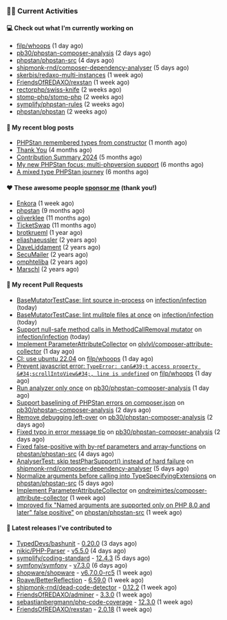 ### 👨‍💻 Current Activities


#### 💻 Check out what I'm currently working on

- [filp/whoops](https://github.com/filp/whoops) (1 day ago)
- [pb30/phpstan-composer-analysis](https://github.com/pb30/phpstan-composer-analysis) (2 days ago)
- [phpstan/phpstan-src](https://github.com/phpstan/phpstan-src) (4 days ago)
- [shipmonk-rnd/composer-dependency-analyser](https://github.com/shipmonk-rnd/composer-dependency-analyser) (5 days ago)
- [skerbis/redaxo-multi-instances](https://github.com/skerbis/redaxo-multi-instances) (1 week ago)
- [FriendsOfREDAXO/rexstan](https://github.com/FriendsOfREDAXO/rexstan) (1 week ago)
- [rectorphp/swiss-knife](https://github.com/rectorphp/swiss-knife) (2 weeks ago)
- [stomp-php/stomp-php](https://github.com/stomp-php/stomp-php) (2 weeks ago)
- [symplify/phpstan-rules](https://github.com/symplify/phpstan-rules) (2 weeks ago)
- [phpstan/phpstan](https://github.com/phpstan/phpstan) (2 weeks ago)


#### 📜 My recent blog posts

- [PHPStan remembered types from constructor](https://staabm.github.io/2025/04/15/phpstan-remember-constructor-types.html) (1 month ago)
- [Thank You](https://staabm.github.io/2025/01/24/thank-you.html) (4 months ago)
- [Contribution Summary 2024](https://staabm.github.io/2024/12/11/contribution-summary-2024.html) (5 months ago)
- [My new PHPStan focus: multi-phpversion support](https://staabm.github.io/2024/11/28/phpstan-php-version-in-scope.html) (6 months ago)
- [A mixed type PHPStan journey](https://staabm.github.io/2024/11/26/phpstan-mixed-types.html) (6 months ago)


#### ❤️ These awesome people [sponsor me](https://github.com/sponsors/staabm) (thank you!)

- [Enkora](https://github.com/Enkora) (1 week ago)
- [phpstan](https://github.com/phpstan) (9 months ago)
- [oliverklee](https://github.com/oliverklee) (11 months ago)
- [TicketSwap](https://github.com/TicketSwap) (11 months ago)
- [brotkrueml](https://github.com/brotkrueml) (1 year ago)
- [eliashaeussler](https://github.com/eliashaeussler) (2 years ago)
- [DaveLiddament](https://github.com/DaveLiddament) (2 years ago)
- [SecuMailer](https://github.com/SecuMailer) (2 years ago)
- [omphteliba](https://github.com/omphteliba) (2 years ago)
- [Marschl](https://github.com/Marschl) (2 years ago)


#### 🔨 My recent Pull Requests

- [BaseMutatorTestCase: lint source in-process](https://github.com/infection/infection/pull/2108) on [infection/infection](https://github.com/infection/infection) (today)
- [BaseMutatorTestCase: lint mulitple files at once](https://github.com/infection/infection/pull/2107) on [infection/infection](https://github.com/infection/infection) (today)
- [Support null-safe method calls in MethodCallRemoval mutator](https://github.com/infection/infection/pull/2106) on [infection/infection](https://github.com/infection/infection) (today)
- [Implement ParameterAttributeCollector](https://github.com/olvlvl/composer-attribute-collector/pull/33) on [olvlvl/composer-attribute-collector](https://github.com/olvlvl/composer-attribute-collector) (1 day ago)
- [CI: use ubuntu 22.04](https://github.com/filp/whoops/pull/777) on [filp/whoops](https://github.com/filp/whoops) (1 day ago)
- [Prevent javascript error: `TypeError: can&#39;t access property &#34;scrollIntoView&#34;, line is undefined`](https://github.com/filp/whoops/pull/776) on [filp/whoops](https://github.com/filp/whoops) (1 day ago)
- [Run analyzer only once](https://github.com/pb30/phpstan-composer-analysis/pull/53) on [pb30/phpstan-composer-analysis](https://github.com/pb30/phpstan-composer-analysis) (1 day ago)
- [Support baselining of PHPStan errors on composer.json](https://github.com/pb30/phpstan-composer-analysis/pull/51) on [pb30/phpstan-composer-analysis](https://github.com/pb30/phpstan-composer-analysis) (2 days ago)
- [Remove debugging left-over](https://github.com/pb30/phpstan-composer-analysis/pull/50) on [pb30/phpstan-composer-analysis](https://github.com/pb30/phpstan-composer-analysis) (2 days ago)
- [Fixed typo in error message tip](https://github.com/pb30/phpstan-composer-analysis/pull/49) on [pb30/phpstan-composer-analysis](https://github.com/pb30/phpstan-composer-analysis) (2 days ago)
- [Fixed false-positive with by-ref parameters and array-functions](https://github.com/phpstan/phpstan-src/pull/4036) on [phpstan/phpstan-src](https://github.com/phpstan/phpstan-src) (4 days ago)
- [AnalyserTest: skip testPharSupport() instead of hard failure](https://github.com/shipmonk-rnd/composer-dependency-analyser/pull/225) on [shipmonk-rnd/composer-dependency-analyser](https://github.com/shipmonk-rnd/composer-dependency-analyser) (5 days ago)
- [Normalize arguments before calling into TypeSpecifyingExtensions](https://github.com/phpstan/phpstan-src/pull/4034) on [phpstan/phpstan-src](https://github.com/phpstan/phpstan-src) (5 days ago)
- [Implement ParameterAttributeCollector](https://github.com/ondrejmirtes/composer-attribute-collector/pull/2) on [ondrejmirtes/composer-attribute-collector](https://github.com/ondrejmirtes/composer-attribute-collector) (1 week ago)
- [Improved fix &#34;Named arguments are supported only on PHP 8.0 and later&#34; false positive&#34;](https://github.com/phpstan/phpstan-src/pull/4033) on [phpstan/phpstan-src](https://github.com/phpstan/phpstan-src) (1 week ago)


#### 🔭 Latest releases I've contributed to

- [TypedDevs/bashunit](https://github.com/TypedDevs/bashunit) - [0.20.0](https://github.com/TypedDevs/bashunit/releases/tag/0.20.0) (3 days ago)
- [nikic/PHP-Parser](https://github.com/nikic/PHP-Parser) - [v5.5.0](https://github.com/nikic/PHP-Parser/releases/tag/v5.5.0) (4 days ago)
- [symplify/coding-standard](https://github.com/symplify/coding-standard) - [12.4.3](https://github.com/symplify/coding-standard/releases/tag/12.4.3) (5 days ago)
- [symfony/symfony](https://github.com/symfony/symfony) - [v7.3.0](https://github.com/symfony/symfony/releases/tag/v7.3.0) (6 days ago)
- [shopware/shopware](https://github.com/shopware/shopware) - [v6.7.0.0-rc5](https://github.com/shopware/shopware/releases/tag/v6.7.0.0-rc5) (1 week ago)
- [Roave/BetterReflection](https://github.com/Roave/BetterReflection) - [6.59.0](https://github.com/Roave/BetterReflection/releases/tag/6.59.0) (1 week ago)
- [shipmonk-rnd/dead-code-detector](https://github.com/shipmonk-rnd/dead-code-detector) - [0.12.2](https://github.com/shipmonk-rnd/dead-code-detector/releases/tag/0.12.2) (1 week ago)
- [FriendsOfREDAXO/adminer](https://github.com/FriendsOfREDAXO/adminer) - [3.3.0](https://github.com/FriendsOfREDAXO/adminer/releases/tag/3.3.0) (1 week ago)
- [sebastianbergmann/php-code-coverage](https://github.com/sebastianbergmann/php-code-coverage) - [12.3.0](https://github.com/sebastianbergmann/php-code-coverage/releases/tag/12.3.0) (1 week ago)
- [FriendsOfREDAXO/rexstan](https://github.com/FriendsOfREDAXO/rexstan) - [2.0.18](https://github.com/FriendsOfREDAXO/rexstan/releases/tag/2.0.18) (1 week ago)
